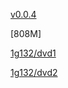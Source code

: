 [v0.0.4](https://github.com/littleflute/Pink-Floyd1/edit/master/README.md)

[808M]

[1g132/dvd1](1g132/dvd1)

[1g132/dvd2](1g132/dvd2)
